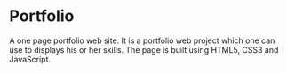 # Portfolio
A one page portfolio web site.
It is a portfolio web project which one can use to displays his or her skills.
The page is built using HTML5, CSS3 and JavaScript.
